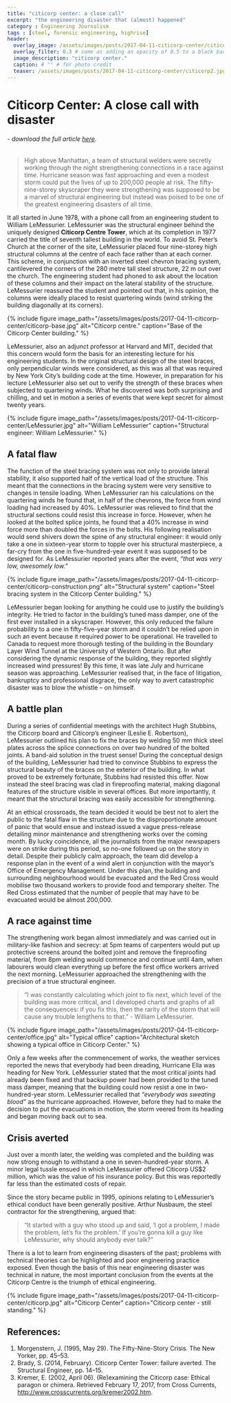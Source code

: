 ```yaml
---
title: "citicorp center: a close call"
excerpt: "the engineering disaster that (almost) happened"
category : Engineering Journalism
tags : [steel, forensic engineering, highrise]
header:
  overlay_image: /assets/images/posts/2017-04-11-citicorp-center/citicorp2.jpg
  overlay_filter: 0.3 # same as adding an opacity of 0.5 to a black background
  image_description: "citicorp center."
  caption: # "" # for photo credit
  teaser: /assets/images/posts/2017-04-11-citicorp-center/citicorp2.jpg
---
```


# Citicorp Center: A close call with disaster

###### - *download the full article [here](/assets/images/posts/2017-04-11-citicorp-center/uprofiel-citicorp.pdf).*

>High above Manhattan, a team of structural welders were secretly working through the night strengthening connections in a race against time. Hurricane season was fast approaching and even a modest storm could put the lives of up to 200,000 people at risk. The fifty-nine-storey skyscraper they were strengthening was supposed to be a marvel of structural engineering but instead was poised to be one of the greatest engineering disasters of all time.

It all started in June 1978, with a phone call from an engineering student to William LeMessurier. LeMessurier was the structural engineer behind the uniquely designed **Citicorp Centre Tower**, which at its completion in 1977 carried the title of seventh tallest building in the world. To avoid St. Peter’s Church at the corner of the site, LeMessurier placed four nine-storey high structural columns at the centre of each face rather than at each corner. This scheme, in conjunction with an inverted steel chevron bracing system, cantilevered the corners of the 280 metre tall steel structure, 22 m out over the church. The engineering student had phoned to ask about the location of these columns and their impact on the lateral stability of the structure. LeMessurier reassured the student and pointed out that, in his opinion, the columns were ideally placed to resist quartering winds (wind striking the building diagonally at its corners).

{% include figure image_path="/assets/images/posts/2017-04-11-citicorp-center/citicorp-base.jpg" alt="Citicorp centre." caption="Base of the Citicorp Center building." %}

LeMessurier, also an adjunct professor at Harvard and MIT, decided that this concern would form the basis for an interesting lecture for his engineering students. In the original structural design of the steel braces, only perpendicular winds were considered, as this was all that was required by New York City’s building code at the time. However, in preparation for his lecture LeMessurier also set out to verify the strength of these braces when subjected to quartering winds. What he discovered was both surprising and chilling, and set in motion a series of events that were kept secret for almost twenty years.

{% include figure image_path="/assets/images/posts/2017-04-11-citicorp-center/LeMessurier.jpg" alt="William LeMessurier" caption="Structural engineer: William LeMessurier." %}

## A fatal flaw

The function of the steel bracing system was not only to provide lateral stability, it also supported half of the vertical load of the structure. This meant that the connections in the bracing system were very sensitive to changes in tensile loading. When LeMessurier ran his calculations on the quartering winds he found that, in half of the chevrons, the force from wind loading had increased by 40%. LeMessurier was relieved to find that the structural sections could resist this increase in force. However, when he looked at the bolted splice joints, he found that a 40% increase in wind force more than doubled the forces in the bolts. His following realisation would send shivers down the spine of any structural engineer: it would only take a one in sixteen-year storm to topple over his structural masterpiece, a far-cry from the one in five-hundred-year event it was supposed to be designed for. As LeMessurier reported years after the event, *“that was very low, awesomely low.”*

{% include figure image_path="/assets/images/posts/2017-04-11-citicorp-center/citicorp-construction.png" alt="Structural system" caption="Steel bracing system in the Citicorp Center building." %}

LeMessurier began looking for anything he could use to justify the building’s integrity. He tried to factor in the building’s tuned mass damper, one of the first ever installed in a skyscraper. However, this only reduced the failure probability to a one in fifty-five-year storm and it couldn’t be relied upon in such an event because it required power to be operational. He travelled to Canada to request more thorough testing of the building in the Boundary Layer Wind Tunnel at the University of Western Ontario. But after considering the dynamic response of the building, they reported slightly increased wind pressures! By this time, it was late July and hurricane season was approaching. LeMessurier realised that, in the face of litigation, bankruptcy and professional disgrace, the only way to avert catastrophic disaster was to blow the whistle – on himself.

## A battle plan

During a series of confidential meetings with the architect Hugh Stubbins, the Citicorp board and Citicorp’s engineer (Leslie E. Robertson), LeMessurier outlined his plan to fix the braces by welding 50 mm thick steel plates across the splice connections on over two hundred of the bolted joints. A band-aid solution in the truest sense! During the conceptual design of the building, LeMessurier had tried to convince Stubbins to express the structural beauty of the braces on the exterior of the building. In what proved to be extremely fortunate, Stubbins had resisted this offer. Now instead the steel bracing was clad in fireproofing material, making diagonal features of the structure visible in several offices. But more importantly, it meant that the structural bracing was easily accessible for strengthening.

At an ethical crossroads, the team decided it would be best not to alert the public to the fatal flaw in the structure due to the disproportionate amount of panic that would ensue and instead issued a vague press-release detailing minor maintenance and strengthening works over the coming month. By lucky coincidence, all the journalists from the major newspapers were on strike during this period, so no-one followed up on the story in detail. Despite their publicly calm approach, the team did develop a response plan in the event of a wind alert in conjunction with the mayor’s Office of Emergency Management. Under this plan, the building and surrounding neighbourhood would be evacuated and the Red Cross would mobilise two thousand workers to provide food and temporary shelter. The Red Cross estimated that the number of people that may have to be evacuated would be almost 200,000.

## A race against time

The strengthening work began almost immediately and was carried out in military-like fashion and secrecy: at 5pm teams of carpenters would put up protective screens around the bolted joint and remove the fireproofing material, from 8pm welding would commence and continue until 4am, when labourers would clean everything up before the first office workers arrived the next morning. LeMessurier approached the strengthening with the precision of a true structural engineer.

>“I was constantly calculating which joint to fix next, which level of the building was more critical, and I developed charts and graphs of all the consequences: if you fix this, then the rarity of the storm that will cause any trouble lengthens to that.” - William LeMessurier.

{% include figure image_path="/assets/images/posts/2017-04-11-citicorp-center/office.jpg" alt="Typical office" caption="Architectural sketch showing a typical office in Citicorp Center." %}

Only a few weeks after the commencement of works, the weather services reported the news that everybody had been dreading, Hurricane Ella was heading for New York. LeMessurier stated that the most critical joints had already been fixed and that backup power had been provided to the tuned mass damper, meaning that the building could now resist a one in two-hundred-year storm. LeMessurier recalled that *“everybody was sweating blood”* as the hurricane approached. However, before they had to make the decision to put the evacuations in motion, the storm veered from its heading and began moving back out to sea.

## Crisis averted

Just over a month later, the welding was completed and the building was now strong enough to withstand a one in seven-hundred-year storm. A minor legal tussle ensued in which LeMessurier offered Citicorp US$2 million, which was the value of his insurance policy. But this was reportedly far less than the estimated costs of repair.

Since the story became public in 1995, opinions relating to LeMessurier’s ethical conduct have been generally positive. Arthur Nusbaum, the steel contractor for the strengthening, argued that:

>“It started with a guy who stood up and said, ‘I got a problem, I made the problem, let’s fix the problem.’ If you’re gonna kill a guy like LeMessurier, why should anybody ever talk?”

There is a lot to learn from engineering disasters of the past; problems with technical theories can be highlighted and poor engineering practice exposed. Even though the basis of this near engineering disaster was technical in nature, the most important conclusion from the events at the Citicorp Centre is the triumph of ethical engineering.

{% include figure image_path="/assets/images/posts/2017-04-11-citicorp-center/citicorp.jpg" alt="Citicorp Center" caption="Citicorp center - still standing." %}

## References:

1. Morgenstern, J. (1995, May 29). The Fifty-Nine-Story Crisis. The New Yorker, pp. 45–53.
2. Brady, S. (2014, February). Citicorp Center Tower: failure averted. The Structural Engineer, pp. 14–15.
3. Kremer, E. (2002, April 06). (Re)examining the Citicorp case: Ethical paragon or chimera. Retrieved February 17, 2017, from Cross Currents, http://www.crosscurrents.org/kremer2002.htm.
